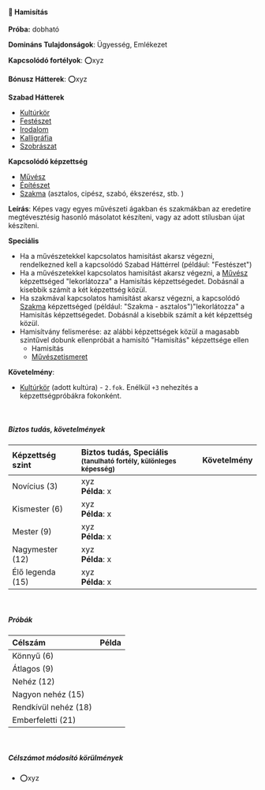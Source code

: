 #### 🔵 Hamisítás

**Próba:** dobható

**Domináns Tulajdonságok**: Ügyesség, Emlékezet

**Kapcsolódó fortélyok**: ⭕xyz

**Bónusz Hátterek**: ⭕xyz

**Szabad Hátterek**
- [Kultúrkör](../hatterek.szabad/kulturkor.md)
- [Festészet](../hatterek.szabad/festeszet.md)
- [Irodalom](../hatterek.szabad/irodalom.md)
- [Kalligráfia](../hatterek.szabad/kalligrafia.md)
- [Szobrászat](../hatterek.szabad/szobraszat.md)

**Kapcsolódó képzettség**
- [Művész](muvesz.md)
- [Építészet](epiteszet.md)
- [Szakma](szakma.md) (asztalos, cipész, szabó, ékszerész, stb. )

**Leírás**: Képes vagy egyes művészeti ágakban és szakmákban az eredetire megtévesztésig hasonló másolatot készíteni, vagy az adott stílusban újat készíteni.

**Speciális**
- Ha a művészetekkel kapcsolatos hamisítást akarsz végezni, rendelkezned kell a kapcsolódó Szabad Háttérrel (például: "Festészet")
- Ha a művészetekkel kapcsolatos hamisítást akarsz végezni, a [Művész](muvesz.md) képzettséged "lekorlátozza" a Hamisítás képzettségedet. Dobásnál a kisebbik számít a két képzettség közül.
- Ha szakmával kapcsolatos hamisítást akarsz végezni, a kapcsolódó [Szakma](szakma.md) képzettséged  (például: "Szakma - asztalos")"lekorlátozza" a Hamisítás képzettségedet. Dobásnál a kisebbik számít a két képzettség közül.
- Hamisítvány felismerése: az alábbi képzettségek közül a magasabb szintűvel dobunk ellenpróbát a hamisító "Hamisítás" képzettsége ellen
	- Hamisítás
	- [Művészetismeret](muveszetismeret.md)

**Követelmény**:
  - [Kultúrkör](../hatterek.szabad/kulturkor.md) (adott kultúra) - `2.fok`. Enélkül `+3` nehezítés a képzettségpróbákra fokonként.

<br />

##### Biztos tudás, követelmények

| Képzettség szint | Biztos tudás, Speciális <br /><sub>(tanulható fortély, különleges  képesség)</sub> | Követelmény |
|:---------------- |:---------------------------------------------------------------------------------- |:-----------:|
| Novícius (3)     | xyz <br /> **Példa**: x                                                            |             |
| Kismester (6)    | xyz <br /> **Példa**: x                                                            |             |
| Mester (9)       | xyz <br /> **Példa**: x                                                            |             |
| Nagymester (12)  | xyz <br /> **Példa**: x                                                            |             |
| Élő legenda (15) | xyz <br /> **Példa**: x                                                            |             |

<br />

##### Próbák

| Célszám | Példa  |
| :----------- | :----------- |
| Könnyű       (6)  | |
| Átlagos      (9)  | |
| Nehéz        (12) | |
| Nagyon nehéz (15) | |
| Rendkívül nehéz (18) | |
| Emberfeletti (21) | |

<br />

##### Célszámot módosító körülmények

- ⭕xyz
